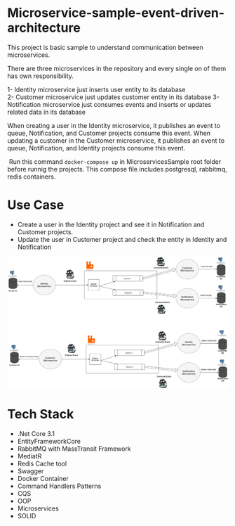 # Microservice-sample-event-driven-architecture

This project is basic sample to understand communication between microservices.

There are three microservices in the repository and every single on of them has own responsibility.

1- Identity microservice just inserts user entity to its database  
2- Customer microservice just updates customer entity in its database 
3- Notification microservice just consumes events and  inserts or updates related data in its database

When creating a user in the Identity microservice, it publishes an event to queue, Notification, and Customer projects consume this event.
When updating a customer in the Customer microservice, it publishes an event to queue, Notification, and Identity projects consume this event.

​	 Run this command `docker-compose up` in MicroservicesSample root folder before runnig the projects. This compose file includes postgresql, rabbitmq, redis containers.

# Use Case

* Create a user in the Identity project and see it in Notification and Customer projects.
* Update the user in Customer project and check the entity in Identity and Notification



![microservices](https://github.com/AkinSabriCam/Microservice-sample-event-driven-architecture/blob/master/MicroservicesSample/microservices.png)

##  

# Tech Stack

* .Net Core 3.1
* EntityFrameworkCore
* RabbitMQ with MassTransit Framework
* MediatR
* Redis Cache tool
* Swagger
* Docker Container
* Command Handlers Patterns
* CQS
* OOP
* Microservices
* SOLID
